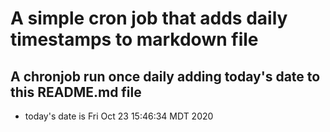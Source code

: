 A simple cron job that adds daily timestamps to markdown file
============================================================
## A chronjob run once daily adding today's date to this README.md file
* today's date is Fri Oct 23 15:46:34 MDT 2020
